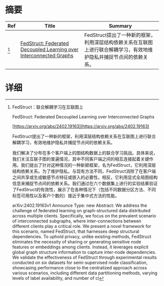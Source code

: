 # 摘要

| Ref | Title | Summary |
| --- | --- | --- |
| [^1] | [FedStruct: Federated Decoupled Learning over Interconnected Graphs](https://arxiv.org/abs/2402.19163) | FedStruct提出了一种新的框架，利用深层结构依赖关系在互联图上进行联合解耦学习，有效地维护隐私并捕捉节点间的依赖关系。 |

# 详细

[^1]: FedStruct：联合解耦学习在互联图上

    FedStruct: Federated Decoupled Learning over Interconnected Graphs

    [https://arxiv.org/abs/2402.19163](https://arxiv.org/abs/2402.19163)

    FedStruct提出了一种新的框架，利用深层结构依赖关系在互联图上进行联合解耦学习，有效地维护隐私并捕捉节点间的依赖关系。

    

    我们解决了分布在多个客户端上的图结构数据上的联合学习挑战。具体来说，我们关注互联子图的普遍情况，其中不同客户端之间的相互连接起着关键作用。我们提出了针对这种情况的一种新颖框架，名为FedStruct，它利用深层结构依赖关系。为了维护隐私，与现有方法不同，FedStruct消除了在客户端之间共享或生成敏感节点特征或嵌入的必要性。相反，它利用显式全局图结构信息来捕捉节点间的依赖关系。我们通过在六个数据集上进行的实验结果验证了FedStruct的有效性，展示了在各种情况下（包括不同数据分区方法、不同标签可用性以及客户个数的）接近于集中式方法的性能。

    arXiv:2402.19163v1 Announce Type: new  Abstract: We address the challenge of federated learning on graph-structured data distributed across multiple clients. Specifically, we focus on the prevalent scenario of interconnected subgraphs, where inter-connections between different clients play a critical role. We present a novel framework for this scenario, named FedStruct, that harnesses deep structural dependencies. To uphold privacy, unlike existing methods, FedStruct eliminates the necessity of sharing or generating sensitive node features or embeddings among clients. Instead, it leverages explicit global graph structure information to capture inter-node dependencies. We validate the effectiveness of FedStruct through experimental results conducted on six datasets for semi-supervised node classification, showcasing performance close to the centralized approach across various scenarios, including different data partitioning methods, varying levels of label availability, and number of cl
    

